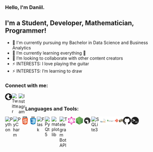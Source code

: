 ### Hello, I'm Daniil.



## I'm a Student, Developer, Mathematician, Programmer!

- 🔭 I'm currently pursuing my Bachelor in Data Science and Business Analytics
- 🌱 I’m currently learning everything 🤣
- 👯 I’m looking to collaborate with other content creators
- ⚡ INTERESTS: I love playing the guitar
- ⚡ INTERESTS: I’m learning to draw

### Connect with me:

[<img align="left" alt="My Website" width="22px" src="https://raw.githubusercontent.com/iconic/open-iconic/master/svg/globe.svg" />][website]
[<img align="left" alt="Twitter" width="22px" src="https://cdn.jsdelivr.net/npm/simple-icons@v3/icons/twitter.svg" />][twitter]
[<img align="left" alt="Instagram" width="22px" src="https://cdn.jsdelivr.net/npm/simple-icons@v3/icons/instagram.svg" />][instagram]

<br />

### Languages and Tools:

[<img align="left" alt="Python" width="26px" src="https://upload-icon.s3.us-east-2.amazonaws.com/uploads/icons/png/12785093741551942290-512.png" />][webdevplaylist]
[<img align="left" alt="PyCharm" width="26px" src="https://upload-icon.s3.us-east-2.amazonaws.com/uploads/icons/png/11951723851551942290-512.png" />][jsplaylist]
[<img align="left" alt="HTML5" width="26px" src="https://raw.githubusercontent.com/github/explore/80688e429a7d4ef2fca1e82350fe8e3517d3494d/topics/html/html.png" />][webdevplaylist]
[<img align="left" alt="CSS3" width="26px" src="https://raw.githubusercontent.com/github/explore/80688e429a7d4ef2fca1e82350fe8e3517d3494d/topics/css/css.png" />][cssplaylist]
[<img align="left" alt="Flask" width="26px" src="https://upload-icon.s3.us-east-2.amazonaws.com/uploads/icons/png/608070591536298181-512.png" />][cssplaylist]
[<img align="left" alt="PyQt5" width="22px" src="https://upload.wikimedia.org/wikipedia/commons/thumb/f/fc/Qt_logo_2013.svg/1200px-Qt_logo_2013.svg.png" />][jsplaylist]
[<img align="left" alt="matplotlib " width="26px" src="https://upload.wikimedia.org/wikipedia/commons/thumb/0/01/Created_with_Matplotlib-logo.svg/1024px-Created_with_Matplotlib-logo.svg.png" />][reactplaylist]
[<img align="left" alt="Telegram Bot API" width="26px" src="https://lh3.googleusercontent.com/proxy/rogpqMJcfuaJD2dsN3Y2VeAV_j4ngAk2mxvqHz_gzf1ufq34baKhi4v85dB1FoXgWn1IDPHssDH96f3uVRldlcEsPSm7N_6rOtErvzo" />][webdevplaylist]
[<img align="left" alt="GraphQL" width="26px" src="https://raw.githubusercontent.com/github/explore/80688e429a7d4ef2fca1e82350fe8e3517d3494d/topics/graphql/graphql.png" />][webdevplaylist]
[<img align="left" alt="Node.js" width="26px" src="https://raw.githubusercontent.com/github/explore/80688e429a7d4ef2fca1e82350fe8e3517d3494d/topics/nodejs/nodejs.png" />][webdevplaylist]
[<img align="left" alt="Deno" width="26px" src="https://raw.githubusercontent.com/github/explore/361e2821e2dea67711cde99c9c40ed357061cf27/topics/deno/deno.png" />][webdevplaylist]
[<img align="left" alt="SQLite3" width="26px" src="https://upload-icon.s3.us-east-2.amazonaws.com/uploads/icons/png/946338781551952108-512.png" />][webdevplaylist]
[<img align="left" alt="MySQL" width="26px" src="https://raw.githubusercontent.com/github/explore/80688e429a7d4ef2fca1e82350fe8e3517d3494d/topics/mysql/mysql.png" />][webdevplaylist]
[<img align="left" alt="MongoDB" width="26px" src="https://raw.githubusercontent.com/github/explore/80688e429a7d4ef2fca1e82350fe8e3517d3494d/topics/mongodb/mongodb.png" />][webdevplaylist]
[<img align="left" alt="Git" width="26px" src="https://raw.githubusercontent.com/github/explore/80688e429a7d4ef2fca1e82350fe8e3517d3494d/topics/git/git.png" />][webdevplaylist]
[<img align="left" alt="GitHub" width="26px" src="https://raw.githubusercontent.com/github/explore/78df643247d429f6cc873026c0622819ad797942/topics/github/github.png" />][webdevplaylist]
[<img align="left" alt="Terminal" width="26px" src="https://raw.githubusercontent.com/github/explore/80688e429a7d4ef2fca1e82350fe8e3517d3494d/topics/terminal/terminal.png" />][webdevplaylist]
<br />
<br />









[website]: https://dkarzwebsite.herokuapp.com
[twitter]: https://twitter.com/dkarzboi
[instagram]: https://www.instagram.com/karzden/?hl=en
[webdevplaylist]: #
[jsplaylist]: #
[cssplaylist]: #
[reactplaylist]: #
